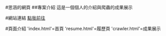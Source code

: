 #思涵的網頁
##專案介紹
這是一個個人的介紹與爬蟲的成果展示

#網站連結
[點我前往](https://elva17.github.io/huang.github.io/)

#頁面介紹
'index.html'=首頁
'resume.html'=履歷頁
'crawler.html'=成果展示

